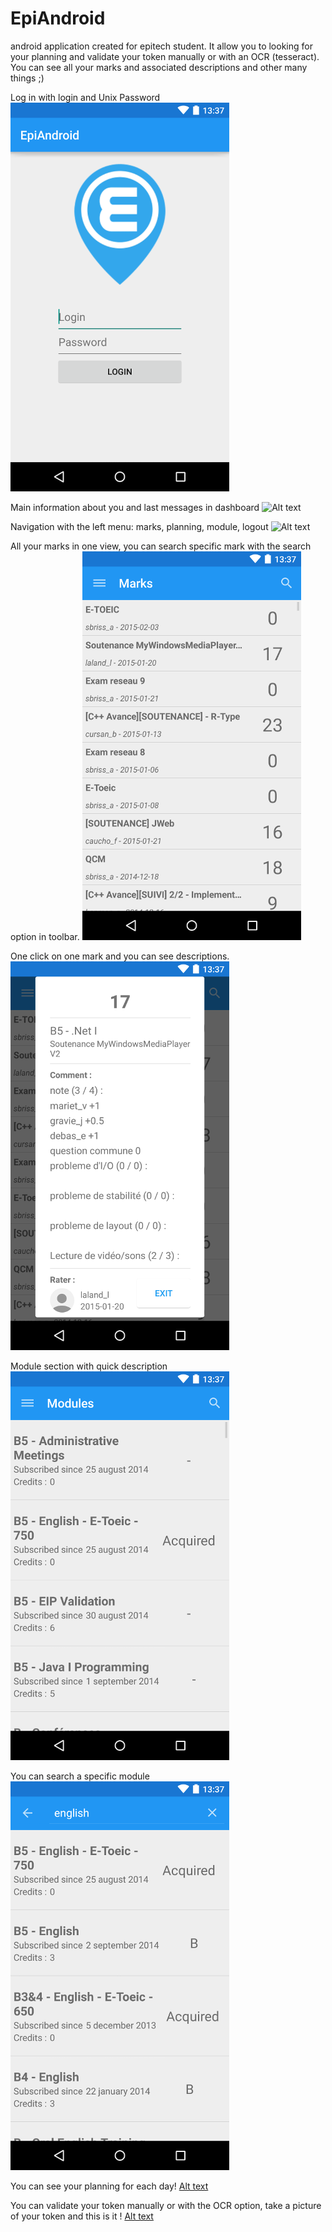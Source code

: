 # EpiAndroid
android application created for epitech student. It allow you to looking for your planning and validate your token manually or with an OCR (tesseract). You can see all your marks and associated descriptions and other many things ;)

Log in with login and Unix Password
![Alt text](./screenshots/login_view.png?raw=true "Login")

Main information about you and last messages in dashboard
![Alt text](./screenshots/dashboard_view.png?raw=true "Dashboard")

Navigation with the left menu: marks, planning, module, logout
![Alt text](./screenshots/navigation_drawer.png?raw=true "Navigation drawer")

All your marks in one view, you can search specific mark with the search option in toolbar.
![Alt text](./screenshots/marks_view.png?raw=true "Marks view")

One click on one mark and you can see descriptions.
![Alt text](./screenshots/mark_description.png?raw=true "Mark description")

Module section with quick description
![Alt text](./screenshots/module_view.png?raw=true "Module view")

You can search a specific module
![Alt text](./screenshots/module_searching_view.png?raw=true "Module search")

You can see your planning for each day!
[Alt text](./screenshots/planning.png?raw=true "Planning view")

You can validate your token manually or with the OCR option, take a picture of your token and this is it !
[Alt text](./screenshots/validate_token.png?raw=true "Token")

